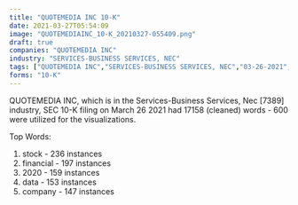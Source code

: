 ```yaml
---
title: "QUOTEMEDIA INC 10-K"
date: 2021-03-27T05:54:09
image: "QUOTEMEDIAINC_10-K_20210327-055409.png"
draft: true
companies: "QUOTEMEDIA INC"
industry: "SERVICES-BUSINESS SERVICES, NEC"
tags: ["QUOTEMEDIA INC","SERVICES-BUSINESS SERVICES, NEC","03-26-2021","10-K"]
forms: "10-K"
---
```

QUOTEMEDIA INC, which is in the Services-Business Services, Nec [7389] industry, SEC 10-K filing on March 26 2021 had 17158 (cleaned) words - 600 were utilized for the visualizations.

Top Words:
1. stock - 236 instances
2. financial - 197 instances
3. 2020 - 159 instances
4. data - 153 instances
5. company - 147 instances
